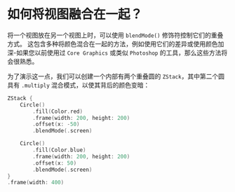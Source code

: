 如何将视图融合在一起？
===

将一个视图放在另一个视图上时，可以使用 `blendMode()` 修饰符控制它们的重叠方式。 这包含多种将颜色混合在一起的方法，例如使用它们的差异或使用颜色加深-如果您以前使用过 `Core Graphics` 或类似 `Photoshop` 的工具，那么这些方法将会很熟悉。

为了演示这一点，我们可以创建一个内部有两个重叠圆的 `ZStack`，其中第二个圆具有 `.multiply` 混合模式，以使其背后的颜色变暗：

```swift
ZStack {
    Circle()
        .fill(Color.red)
        .frame(width: 200, height: 200)
        .offset(x: -50)
        .blendMode(.screen)

    Circle()
        .fill(Color.blue)
        .frame(width: 200, height: 200)
        .offset(x: 50)
        .blendMode(.screen)
}
.frame(width: 400)
```